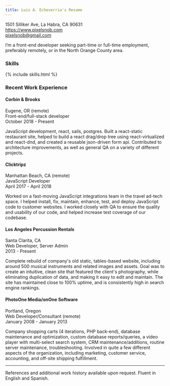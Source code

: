 ```yaml
---
title: Luis A. Echeverria's Resume
---
```


1501 Silliker Ave, La Habra, CA 90631  
<a href="https://www.pixelsnob.com">https://www.pixelsnob.com</a>  
pixelsnob@gmail.com  

I’m a front-end developer seeking part-time or full-time employment, preferably remotely, or in the North Orange County area.

### Skills

{% include skills.html %}

### Recent Work Experience

#### Corbin & Brooks
Eugene, OR (remote)  
Front-end/full-stack developer  
October 2018 - Present  

JavaScript development, react, sails, postgres. Built a react-static restaurant site, helped to build a react drag/drop tree using react-virtualized and react-dnd, and created a reusable json-driven form api. Contributed to architecture improvements, as well as general QA on a variety of different projects.

#### Clicktripz
Manhattan Beach, CA (remote)  
JavaScript Developer  
April 2017 - April 2018  

Worked on a fast-moving JavaScript integrations team in the travel ad-tech
space. I helped install, fix, maintain, enhance, test, and deploy JavaScript
code to customer websites. I worked closely with QA to ensure the quality
and usability of our code, and helped increase test coverage of our
codebase.

#### Los Angeles Percussion Rentals
Santa Clarita, CA  
Web Developer, Server Admin  
2013 - Present  

Complete rebuild of company's old static, tables-based website, including
around 500 musical instruments and related images and assets. Goal was to
create an intuitive, clean site that featured the client's photography, while
eliminating duplication of data, and making it easy to edit and maintain.
The site has maintained close to 100% uptime, and is consistently high in
search engine rankings.

#### PhotoOne Media/onOne Software
Portland, Oregon  
Web Developer/Consultant (remote)  
January 2008 - January 2013  

Company shopping carts (4 iterations, PHP back-end), database
maintenance and optimization, custom database reports/queries, a video
player with multi-select search system, CRM maintenance/additions, routine
server maintenance, troubleshooting. Involved in quite a few different
aspects of the organization, including marketing, customer service,
accounting, and off-site shipping fulfillment.

-----

References and additional work history available upon request. Fluent in
English and Spanish.


